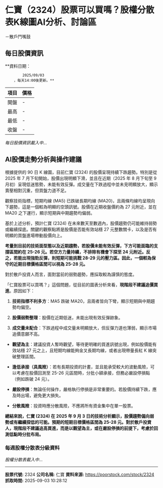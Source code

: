 # 仁寶（2324）股票可以買嗎？股權分散表K線圖AI分析、討論區
－散戶鬥嘴鼓

## 每日股價資訊

**資料日期：
        
            2025/09/03
        ，每天14:00後更新。**

| 項目 | 價格 |
|------|------|
| 開盤 | - |
| 最高 | - |
| 最低 | - |
| 收盤 | - |

*每日股價資訊載入中...*

## AI股價走勢分析與操作建議

根據提供的 90 日 K 線圖，目前仁寶 (2324) 的股價呈現持續下跌趨勢。特別是從 2025 年 7 月下旬開始，股價出現明顯下滑，並且在近期（2025 年 8 月下旬至 9 月初）呈現低迷態勢，未能有效反彈。成交量在下跌過程中並未見明顯放大，顯示賣壓相對沉重，但買盤力道不足。

觀察技術指標，短期均線 (MA5) 已跌破長期均線 (MA20)，且兩條均線均呈現向下趨勢，這是一個較為明顯的空頭訊號。股價在近期收盤價約為 27 元附近，並在 MA20 之下運行，顯示短期與中期趨勢均偏弱。

基於上述分析，預計仁寶 (2324) 在未來數天至數週內，股價趨勢仍可能維持弱勢或繼續探底。關鍵的觀察點將是股價是否能有效站穩 27 元整數關卡，以及是否有明顯的買盤進場帶動股價向上。

**考量到目前的技術面型態以及近期趨勢，若股價未能有效反彈，下方可能面臨的支撐區間約在 25-26 元。若空方力量持續，不排除有機會下探至 24 元附近。反之，若能出現強勁反彈，則短期可能挑戰 28-29 元的壓力區。因此，一個較為保守的近期目標價格區間可以視為 25-28 元。**

對於散戶投資人而言，面對當前的弱勢趨勢，應採取較為謹慎的態度。

「仁寶股票可以買嗎？」這個問題，從目前的圖表分析來看，**現階段不建議追價買進**。原因如下：

1.  **技術指標不利多方**：MA5 跌破 MA20，且兩者皆向下彎，顯示短期與中期趨勢均偏空。

2.  **股價弱勢整理**：股價在近期低迷，未能出現有效反彈跡象。

3.  **成交量未配合**：下跌過程中成交量未明顯放大，但反彈力道也薄弱，顯示市場追價意願不高。

*   **觀望為主**：建議投資人暫時觀望，等待更明確的買進訊號出現，例如股價能有效站穩 27 元之上，且短期均線能夠金叉長期均線，或者出現帶量長紅 K 線突破整理區間。

*   **逢低承接（具風險）**：若有長期投資的計畫，並且能承受較大的波動風險，可以考慮在股價回測至 25-26 元區間時，分批小額承接，但務必嚴設停損點（例如跌破 24 元）。

*   **嚴設停損**：無論任何操作，嚴格執行停損是非常重要的。若股價持續下跌，應及時出場，避免更大損失。

*   **分散風險**：投資時應分散風險，不應將所有資金集中在單一股票。

**總結來說，仁寶 (2324) 在 2025 年 9 月 3 日的技術分析顯示，股價趨勢偏向弱勢或有繼續探低的可能。預期的短期目標價格區間為 25-28 元。對於散戶投資人，現階段不建議追高買進，而是以觀望為主，或在嚴設停損的前提下，考慮於回測低點時分批布局。**

### 每週股權分散表分級資料

*股權分散表載入中...*

---

**股票代號:** 2324
**公司名稱:** 仁寶
**資料來源:** https://poorstock.com/stock/2324
**抓取時間:** 2025-09-03 10:28:12